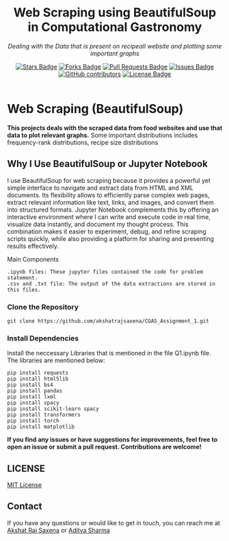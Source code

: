 <h1 align="center">Web Scraping using BeautifulSoup in Computational Gastronomy</h1>
<p align="center"><i>Dealing with the Data that is present on recipeall website and plotting some important graphs</i></p>
<div align="center">
  <a href="https://github.com/akshatrajsaxena/CGAS_Assignment_1/stargazers"><img src="https://img.shields.io/github/stars/akshatrajsaxena/CGAS_Assignment_1" alt="Stars Badge"/></a>
  <a href="https://github.com/akshatrajsaxena/CGAS_Assignment_1/network/members"><img src="https://img.shields.io/github/forks/akshatrajsaxena/CGAS_Assignment_1" alt="Forks Badge"/></a>
  <a href="https://github.com/akshatrajsaxena/CGAS_Assignment_1/pulls"><img src="https://img.shields.io/github/issues-pr/akshatrajsaxena/CGAS_Assignment_1" alt="Pull Requests Badge"/></a>
  <a href="https://github.com/akshatrajsaxena/CGAS_Assignment_1/issues"><img src="https://img.shields.io/github/issues/akshatrajsaxena/CGAS_Assignment_1" alt="Issues Badge"/></a>
  <a href="https://github.com/akshatrajsaxena/CGAS_Assignment_1/graphs/contributors"><img alt="GitHub contributors" src="https://img.shields.io/github/contributors/CGAS_Assignment_1/MyPortfolioReact" ?color=2b9348"></a>
  <a href="https://github.com/akshatrajsaxena/CGAS_Assignment_1/blob/master/LICENSE"><img src="https://img.shields.io/github/license/akshatrajsaxena/CGAS_Assignment_1" ?color=2b9348" alt="License Badge"/></a>
</div>
<br>

# Web Scraping (BeautifulSoup)
 
 **This projects deals with the scraped data from food websites and use that data to plot relevant graphs.** Some important distributions includes frequency-rank distributions, recipe size distributions 

## Why I Use BeautifulSoup or Jupyter Notebook

I use BeautifulSoup for web scraping because it provides a powerful yet simple interface to navigate and extract data from HTML and XML documents. Its flexibility allows to efficiently parse complex web pages, extract relevant information like text, links, and images, and convert them into structured formats. Jupyter Notebook complements this by offering an interactive environment where I can write and execute code in real time, visualize data instantly, and document my thought process. This combination makes it easier to experiment, debug, and refine scraping scripts quickly, while also providing a platform for sharing and presenting results effectively.

Main Components

```
.ipynb files: These jupyter files contained the code for problem statement.
.csv and .txt file: The output of the data extractions are stored in this files.

```


### Clone the Repository

```
git clone https://github.com/akshatrajsaxena/CGAS_Assignment_1.git
```



### Install Dependencies

Install the neccessary Libraries that is mentioned in the file Q1.ipynb file. The libraries are mentioned below:

```
pip install requests 
pip install html5lib 
pip install bs4 
pip install pandas 
pip install lxml 
pip install spacy 
pip install scikit-learn spacy 
pip install transformers 
pip install torch 
pip install matplotlib
```


**If you find any issues or have suggestions for improvements, feel free to open an issue or submit a pull request. Contributions are welcome!**


## LICENSE

[MIT License]()

## Contact

If you have any questions or would like to get in touch, you can reach me at [Akshat Raj Saxena](mailto:akshat22054@iiitd.ac.in) or [Aditya Sharma](mailto:aditya22038@iiitd.ac.in)
